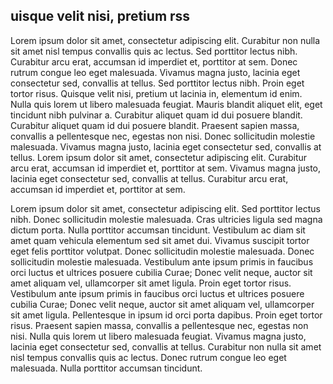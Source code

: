 ## uisque velit nisi, pretium rss

Lorem ipsum dolor sit amet, consectetur adipiscing elit. Curabitur non nulla sit amet nisl tempus convallis quis ac lectus. Sed porttitor lectus nibh. Curabitur arcu erat, accumsan id imperdiet et, porttitor at sem. Donec rutrum congue leo eget malesuada. Vivamus magna justo, lacinia eget consectetur sed, convallis at tellus. Sed porttitor lectus nibh. Proin eget tortor risus. Quisque velit nisi, pretium ut lacinia in, elementum id enim. Nulla quis lorem ut libero malesuada feugiat. Mauris blandit aliquet elit, eget tincidunt nibh pulvinar a. Curabitur aliquet quam id dui posuere blandit. Curabitur aliquet quam id dui posuere blandit. Praesent sapien massa, convallis a pellentesque nec, egestas non nisi. Donec sollicitudin molestie malesuada. Vivamus magna justo, lacinia eget consectetur sed, convallis at tellus. Lorem ipsum dolor sit amet, consectetur adipiscing elit. Curabitur arcu erat, accumsan id imperdiet et, porttitor at sem. Vivamus magna justo, lacinia eget consectetur sed, convallis at tellus. Curabitur arcu erat, accumsan id imperdiet et, porttitor at sem.

Lorem ipsum dolor sit amet, consectetur adipiscing elit. Sed porttitor lectus nibh. Donec sollicitudin molestie malesuada. Cras ultricies ligula sed magna dictum porta. Nulla porttitor accumsan tincidunt. Vestibulum ac diam sit amet quam vehicula elementum sed sit amet dui. Vivamus suscipit tortor eget felis porttitor volutpat. Donec sollicitudin molestie malesuada. Donec sollicitudin molestie malesuada. Vestibulum ante ipsum primis in faucibus orci luctus et ultrices posuere cubilia Curae; Donec velit neque, auctor sit amet aliquam vel, ullamcorper sit amet ligula. Proin eget tortor risus. Vestibulum ante ipsum primis in faucibus orci luctus et ultrices posuere cubilia Curae; Donec velit neque, auctor sit amet aliquam vel, ullamcorper sit amet ligula. Pellentesque in ipsum id orci porta dapibus. Proin eget tortor risus. Praesent sapien massa, convallis a pellentesque nec, egestas non nisi. Nulla quis lorem ut libero malesuada feugiat. Vivamus magna justo, lacinia eget consectetur sed, convallis at tellus. Curabitur non nulla sit amet nisl tempus convallis quis ac lectus. Donec rutrum congue leo eget malesuada. Nulla porttitor accumsan tincidunt.